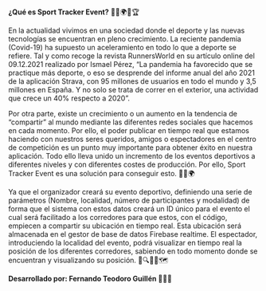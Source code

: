 **¿Qué es Sport Tracker Event?** 🏃‍♂️🌍📱🏆

En la actualidad vivimos en una sociedad donde el deporte y las nuevas tecnologías se encuentran en pleno crecimiento. La reciente pandemia (Covid-19) ha supuesto un aceleramiento en todo lo que a deporte se refiere. Tal y como recoge la revista RunnersWorld en su artículo online del 09.12.2021 realizado por Ismael Pérez, “La pandemia ha favorecido que se practique más deporte, o eso se desprende del informe anual del año 2021 de la aplicación Strava, con 95 millones de usuarios en todo el mundo y 3,5 millones en España. Y no solo se trata de correr en el exterior, una actividad que crece un 40% respecto a 2020”.

Por otra parte, existe un crecimiento o un aumento en la tendencia de “compartir” al mundo mediante las diferentes redes sociales que hacemos en cada momento. Por ello, el poder publicar en tiempo real que estamos haciendo con nuestros seres queridos, amigos o espectadores en el centro de competición es un punto muy importante para obtener éxito en nuestra aplicación. Todo ello lleva unido un incremento de los eventos deportivos a diferentes niveles y con diferentes costes de producción. Por ello, Sport Tracker Event es una solución para conseguir esto. 📲💪🌍

Ya que el organizador creará su evento deportivo, definiendo una serie de parámetros (Nombre, localidad, número de participantes y modalidad) de forma que el sistema con estos datos creará un ID único para el evento el cual será facilitado a los corredores para que estos, con el código, empiecen a compartir su ubicación en tiempo real. Esta ubicación será almacenada en el gestor de base de datos Firebase realtime. El espectador, introduciendo la localidad del evento, podrá visualizar en tiempo real la posición de los diferentes corredores, sabiendo en todo momento donde se encuentran y visualizando su posición. 🏁🔍👨‍🔬🗺️

**Desarrollado por: Fernando Teodoro Guillén 👨‍💻🚀**
